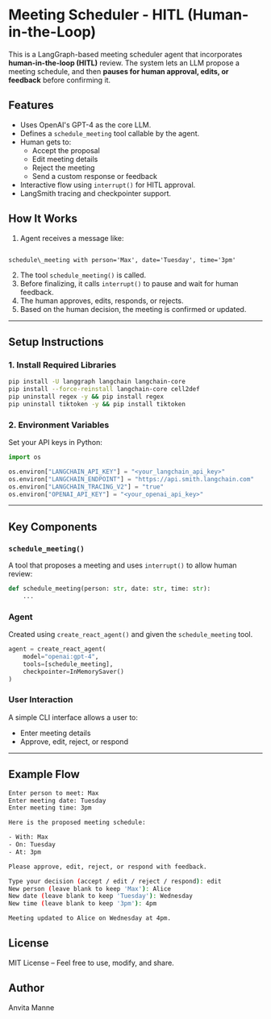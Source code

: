 # Meeting Scheduler - HITL (Human-in-the-Loop)

This is a LangGraph-based meeting scheduler agent that incorporates **human-in-the-loop (HITL)** review. The system lets an LLM propose a meeting schedule, and then **pauses for human approval, edits, or feedback** before confirming it.

## Features

- Uses OpenAI's GPT-4 as the core LLM.
- Defines a `schedule_meeting` tool callable by the agent.
- Human gets to:
  - Accept the proposal
  - Edit meeting details
  - Reject the meeting
  - Send a custom response or feedback
- Interactive flow using `interrupt()` for HITL approval.
- LangSmith tracing and checkpointer support.


## How It Works

1. Agent receives a message like:
```

schedule\_meeting with person='Max', date='Tuesday', time='3pm'

````
2. The tool `schedule_meeting()` is called.
3. Before finalizing, it calls `interrupt()` to pause and wait for human feedback.
4. The human approves, edits, responds, or rejects.
5. Based on the human decision, the meeting is confirmed or updated.

---

## Setup Instructions

### 1. Install Required Libraries

```bash
pip install -U langgraph langchain langchain-core
pip install --force-reinstall langchain-core cell2def
pip uninstall regex -y && pip install regex
pip uninstall tiktoken -y && pip install tiktoken
````

### 2. Environment Variables

Set your API keys in Python:

```python
import os

os.environ["LANGCHAIN_API_KEY"] = "<your_langchain_api_key>"
os.environ["LANGCHAIN_ENDPOINT"] = "https://api.smith.langchain.com"
os.environ["LANGCHAIN_TRACING_V2"] = "true"
os.environ["OPENAI_API_KEY"] = "<your_openai_api_key>"
```

---

## Key Components

### `schedule_meeting()`

A tool that proposes a meeting and uses `interrupt()` to allow human review:

```python
def schedule_meeting(person: str, date: str, time: str):
    ...
```

### Agent

Created using `create_react_agent()` and given the `schedule_meeting` tool.

```python
agent = create_react_agent(
    model="openai:gpt-4",
    tools=[schedule_meeting],
    checkpointer=InMemorySaver()
)
```

### User Interaction

A simple CLI interface allows a user to:

* Enter meeting details
* Approve, edit, reject, or respond

---

## Example Flow

```bash
Enter person to meet: Max
Enter meeting date: Tuesday
Enter meeting time: 3pm

Here is the proposed meeting schedule:

- With: Max
- On: Tuesday
- At: 3pm

Please approve, edit, reject, or respond with feedback.

Type your decision (accept / edit / reject / respond): edit
New person (leave blank to keep 'Max'): Alice
New date (leave blank to keep 'Tuesday'): Wednesday
New time (leave blank to keep '3pm'): 4pm

Meeting updated to Alice on Wednesday at 4pm.
```

## License

MIT License – Feel free to use, modify, and share.


## Author

Anvita Manne

